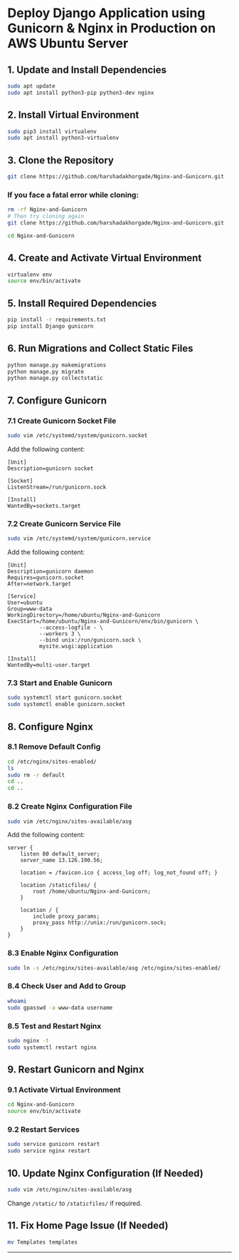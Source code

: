 

# Deploy Django Application using Gunicorn & Nginx in Production on AWS Ubuntu Server  

## **1. Update and Install Dependencies**  
```bash
sudo apt update
sudo apt install python3-pip python3-dev nginx
```

## **2. Install Virtual Environment**  
```bash
sudo pip3 install virtualenv    
sudo apt install python3-virtualenv
```

## **3. Clone the Repository**  
```bash
git clone https://github.com/harshadakhorgade/Nginx-and-Gunicorn.git
```
### If you face a fatal error while cloning:
```bash
rm -rf Nginx-and-Gunicorn 
# Then try cloning again
git clone https://github.com/harshadakhorgade/Nginx-and-Gunicorn.git
```

```bash
cd Nginx-and-Gunicorn
```

## **4. Create and Activate Virtual Environment**  
```bash
virtualenv env
source env/bin/activate
```

## **5. Install Required Dependencies**  
```bash
pip install -r requirements.txt
pip install Django gunicorn
```

## **6. Run Migrations and Collect Static Files**  
```bash
python manage.py makemigrations
python manage.py migrate
python manage.py collectstatic
```

## **7. Configure Gunicorn**  

### **7.1 Create Gunicorn Socket File**
```bash
sudo vim /etc/systemd/system/gunicorn.socket
```
Add the following content:
```
[Unit]
Description=gunicorn socket

[Socket]
ListenStream=/run/gunicorn.sock

[Install]
WantedBy=sockets.target
```

### **7.2 Create Gunicorn Service File**
```bash
sudo vim /etc/systemd/system/gunicorn.service
```
Add the following content:
```
[Unit]
Description=gunicorn daemon
Requires=gunicorn.socket
After=network.target

[Service]
User=ubuntu
Group=www-data
WorkingDirectory=/home/ubuntu/Nginx-and-Gunicorn
ExecStart=/home/ubuntu/Nginx-and-Gunicorn/env/bin/gunicorn \
          --access-logfile - \
          --workers 3 \
          --bind unix:/run/gunicorn.sock \
          mysite.wsgi:application

[Install]
WantedBy=multi-user.target
```

### **7.3 Start and Enable Gunicorn**
```bash
sudo systemctl start gunicorn.socket
sudo systemctl enable gunicorn.socket
```

## **8. Configure Nginx**  

### **8.1 Remove Default Config**
```bash
cd /etc/nginx/sites-enabled/
ls
sudo rm -r default
cd ..
cd ..
```

### **8.2 Create Nginx Configuration File**
```bash
sudo vim /etc/nginx/sites-available/asg
```
Add the following content:
```
server {
    listen 80 default_server;
    server_name 13.126.190.56;

    location = /favicon.ico { access_log off; log_not_found off; }

    location /staticfiles/ {
        root /home/ubuntu/Nginx-and-Gunicorn;
    }

    location / {
        include proxy_params;
        proxy_pass http://unix:/run/gunicorn.sock;
    }
}
```

### **8.3 Enable Nginx Configuration**
```bash
sudo ln -s /etc/nginx/sites-available/asg /etc/nginx/sites-enabled/
```

### **8.4 Check User and Add to Group**
```bash
whoami
sudo gpasswd -a www-data username
```

### **8.5 Test and Restart Nginx**
```bash
sudo nginx -t
sudo systemctl restart nginx
```

## **9. Restart Gunicorn and Nginx**
### **9.1 Activate Virtual Environment**
```bash
cd Nginx-and-Gunicorn
source env/bin/activate
```
### **9.2 Restart Services**
```bash
sudo service gunicorn restart
sudo service nginx restart
```

## **10. Update Nginx Configuration (If Needed)**
```bash
sudo vim /etc/nginx/sites-available/asg
```
Change `/static/` to `/staticfiles/` if required.

## **11. Fix Home Page Issue (If Needed)**
```bash
mv Templates templates
```

---


